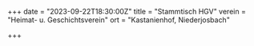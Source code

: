 +++
date = "2023-09-22T18:30:00Z"
title = "Stammtisch HGV"
verein = "Heimat- u. Geschichtsverein"
ort = "Kastanienhof, Niederjosbach"

+++
